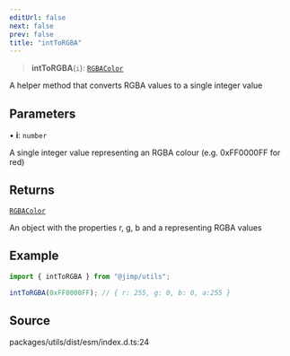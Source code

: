 ```yaml
---
editUrl: false
next: false
prev: false
title: "intToRGBA"
---
```


> **intToRGBA**(`i`): [`RGBAColor`](../interfaces/RGBAColor.md)

A helper method that converts RGBA values to a single integer value

## Parameters

• **i**: `number`

A single integer value representing an RGBA colour (e.g. 0xFF0000FF for red)

## Returns

[`RGBAColor`](../interfaces/RGBAColor.md)

An object with the properties r, g, b and a representing RGBA values

## Example

```ts
import { intToRGBA } from "@jimp/utils";

intToRGBA(0xFF0000FF); // { r: 255, g: 0, b: 0, a:255 }
```

## Source

packages/utils/dist/esm/index.d.ts:24
